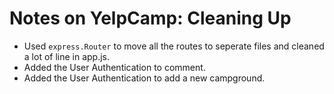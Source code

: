 # Notes on YelpCamp: Cleaning Up

- Used `express.Router` to move all the routes to seperate files and cleaned a lot of line in app.js.
- Added the User Authentication to comment.
- Added the User Authentication to add a new campground.